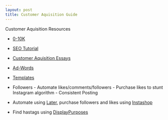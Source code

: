 ```yaml
---
layout: post
title: Customer Aquisition Guide
---
```


<div class="message">
  Customer Aquisition Resources
</div>

* [0-10K](https://sumo.com/stories/0-10k-nat-eliason?src=nat)

* [SEO Tutorial](https://medium.com/startup-grind/seo-is-not-hard-a-step-by-step-seo-tutorial-for-beginners-that-will-get-you-ranked-every-single-1b903b3ab6bb)

* [Customer Aquisition Essays](https://brianbalfour.com/essays/customer-acquisition)

* [Ad-Words](https://www.shopify.com/blog/16909640-how-to-spend-your-first-100-on-google-adwords)

* [Templates](https://usefyi.com/templates/marketing-templates/)

* Followers - Automate likes/comments/followers - Purchase likes to stunt Instagram algorithm - Consistent Posting

* Automate using [Later](https://later.com), purchase followers and likes using [Instashop](https://instashop.today)

* Find hastags using [DisplayPurposes](https://displaypurposes.com)
